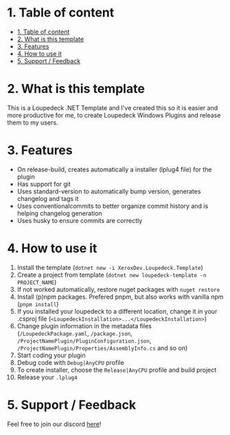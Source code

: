 # 1. Table of content
- [1. Table of content](#1-table-of-content)
- [2. What is this template](#2-what-is-this-template)
- [3. Features](#3-features)
- [4. How to use it](#4-how-to-use-it)
- [5. Support / Feedback](#5-support--feedback)

# 2. What is this template
This is a Loupedeck .NET Template and I've created this so it is easier and more productive for me, to create Loupedeck Windows Plugins and release them to my users.

# 3. Features
- On release-build, creates automatically a installer (lplug4 file) for the plugin
- Has support for git
- Uses standard-version to automatically bump version, generates changelog and tags it
- Uses conventionalcommits to better organize commit history and is helping changelog generation
- Uses husky to ensure commits are correctly

# 4. How to use it
1. Install the template (``dotnet new -i XeroxDev.Loupedeck.Template``)
2. Create a project from template (``dotnet new loupedeck-template -n PROJECT_NAME``)
3. If not worked automatically, restore nuget packages with ``nuget restore``
4. Install (p)npm packages. Prefered pnpm, but also works with vanilla npm (``pnpm install``)
5. If you installed your loupedeck to a different location, change it in your .csproj file (``<LoupedeckInstallation>...</LoupedeckInstallation>``)
6. Change plugin information in the metadata files (``/LoupedeckPackage.yaml``, ``/package.json``, ``/ProjectNamePlugin/PluginConfiguration.json``, ``/ProjectNamePlugin/Properties/AssemblyInfo.cs`` and so on)
7. Start coding your plugin
8. Debug code with ``Debug|AnyCPU`` profile
9. To create installer, choose the ``Release|AnyCPU`` profile and build project
10. Release your ``.lplug4``


# 5. Support / Feedback
Feel free to join our discord [here](https://s.tswi.me/discord)!
